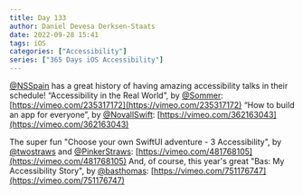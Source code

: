 ```yaml
---
title: Day 133
author: Daniel Devesa Derksen-Staats
date: 2022-09-28 15:41
tags: iOS
categories: ["Accessibility"]
series: ["365 Days iOS Accessibility"]
---
```


[@NSSpain](https://twitter.com/NSSpain) has a great history of having amazing accessibility talks in their schedule!
“Accessibility in the Real World”, by [@Sommer](https://twitter.com/Sommer): [https://vimeo.com/235317172](https://vimeo.com/235317172)
“How to build an app for everyone”, by [@NovallSwift](https://twitter.com/NovallSwift): [https://vimeo.com/362163043](https://vimeo.com/362163043)

The super fun "Choose your own SwiftUI adventure - 3 Accessibility", by [@twostraws](https://twitter.com/twostraws) and [@PinkerStraws](https://twitter.com/PinkerStraws):  [https://vimeo.com/481768105](https://vimeo.com/481768105)
And, of course, this year's great "Bas: My Accessibility Story", by [@basthomas](https://twitter.com/basthomas): [https://vimeo.com/751176747](https://vimeo.com/751176747)



